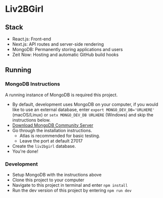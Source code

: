 # Liv2BGirl

## Stack
* React.js: Front-end
* Next.js: API routes and server-side rendering
* MongoDB: Permanently storing applications and users
* Zeit Now: Hosting and automatic GitHub build hooks

## Running
### MongoDB Instructions

A running instance of MongoDB is required this project.
- By default, development uses MongoDB on your computer, if you would like to use an external database, enter `export MONGO_DEV_DB='URLHERE'` (macOS/Linux) or `setx MONGO_DEV_DB URLHERE` (Windows) and skip the instructions below.
- [Download MongoDB Community Server](https://www.mongodb.com/download-center/community)
- Go through the installation instructions.
  - Atlas is recommended for basic testing.
  - Leave the port at default 27017
- Create the `liv2bgirl` database.
- You're done!

### Development
- Setup MongoDB with the instructions above
- Clone this project to your computer
- Navigate to this project in terminal and enter `npm install`
- Run the dev version of this project by entering `npm run dev`
